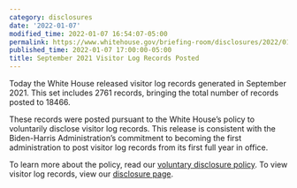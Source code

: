 ```yaml
---
category: disclosures
date: '2022-01-07'
modified_time: 2022-01-07 16:54:07-05:00
permalink: https://www.whitehouse.gov/briefing-room/disclosures/2022/01/07/september-2021-visitor-log-records-posted/
published_time: 2022-01-07 17:00:00-05:00
title: September 2021 Visitor Log Records Posted
---
```

 
Today the White House released visitor log records generated in
September 2021. This set includes 2761 records, bringing the total
number of records posted to 18466.

These records were posted pursuant to the White House’s policy to
voluntarily disclose visitor log records. This release is consistent
with the Biden-Harris Administration’s commitment to becoming the first
administration to post visitor log records from its first full year in
office.

To learn more about the policy, read our [voluntary disclosure
policy](https://www.whitehouse.gov/voluntary-disclosure/). To view
visitor log records, view our [disclosure
page](https://www.whitehouse.gov/disclosures/visitor-logs/).[](https://www.whitehouse.gov/briefing-room/press-briefings/2021/12/03/background-press-call-by-senior-administration-officials-on-new-national-action-plan-to-combat-human-trafficking/)
